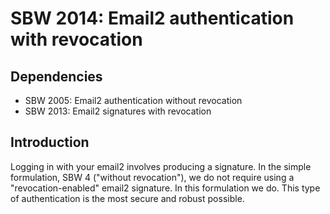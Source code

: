 SBW 2014: Email2 authentication with revocation
==============================================

Dependencies
------------

* SBW 2005: Email2 authentication without revocation
* SBW 2013: Email2 signatures with revocation

Introduction
------------

Logging in with your email2 involves producing a signature. In the simple
formulation, SBW 4 ("without revocation"), we do not require using a
"revocation-enabled" email2 signature. In this formulation we do. This type of
authentication is the most secure and robust possible.